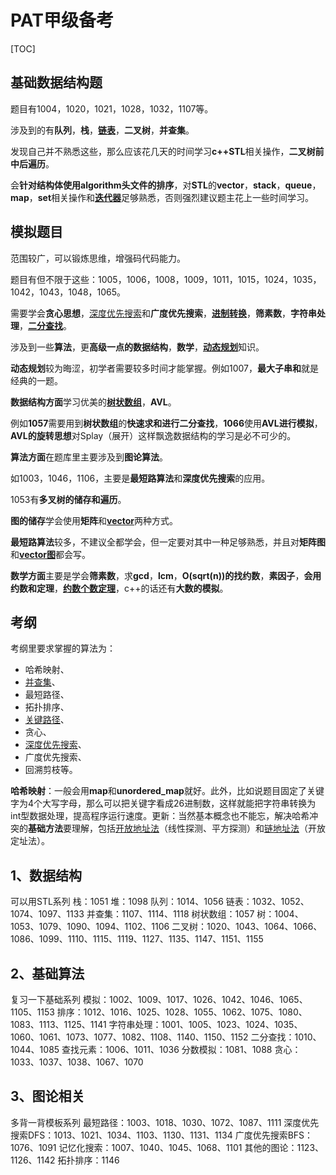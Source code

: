 # PAT甲级备考

[TOC]



## 基础数据结构题

题目有1004，1020，1021，1028，1032，1107等。

涉及到的有**队列**，**栈**，[**链表**](https://www.zhihu.com/search?q=链表&search_source=Entity&hybrid_search_source=Entity&hybrid_search_extra={"sourceType"%3A"answer"%2C"sourceId"%3A77585143})，**二叉树**，**并查集**。

发现自己并不熟悉这些，那么应该花几天的时间学习**c++STL**相关操作，**二叉树前中后遍历**。

会**针对结构体使用algorithm头文件的排序**，对**STL**的**vector**，**stack**，**queue**，**map**，**set**相关操作和[**迭代器**](https://www.zhihu.com/search?q=迭代器&search_source=Entity&hybrid_search_source=Entity&hybrid_search_extra={"sourceType"%3A"answer"%2C"sourceId"%3A77585143})足够熟悉，否则强烈建议题主花上一些时间学习。

## 模拟题目

范围较广，可以锻炼思维，增强码代码能力。

题目有但不限于这些：1005，1006，1008，1009，1011，1015，1024，1035，1042，1043，1048，1065。

需要学会**贪心思想**，[深度优先搜索](https://www.zhihu.com/search?q=深度优先搜索&search_source=Entity&hybrid_search_source=Entity&hybrid_search_extra={"sourceType"%3A"answer"%2C"sourceId"%3A77585143})和**广度优先搜索**，[**进制转换**](https://www.zhihu.com/search?q=进制转换&search_source=Entity&hybrid_search_source=Entity&hybrid_search_extra={"sourceType"%3A"answer"%2C"sourceId"%3A77585143})，**筛素数**，**字符串处理**，[**二分查找**](https://www.zhihu.com/search?q=二分查找&search_source=Entity&hybrid_search_source=Entity&hybrid_search_extra={"sourceType"%3A"answer"%2C"sourceId"%3A77585143})。

涉及到一些**算法**，更**高级一点的数据结构**，**数学**，[**动态规划**](https://www.zhihu.com/search?q=动态规划&search_source=Entity&hybrid_search_source=Entity&hybrid_search_extra={"sourceType"%3A"answer"%2C"sourceId"%3A77585143})知识。

**动态规划**较为晦涩，初学者需要较多时间才能掌握。例如1007，**最大子串和**就是经典的一题。



**数据结构方面**学习优美的[**树状数组**](https://www.zhihu.com/search?q=树状数组&search_source=Entity&hybrid_search_source=Entity&hybrid_search_extra={"sourceType"%3A"answer"%2C"sourceId"%3A77585143})，**AVL**。

例如**1057**需要用到**树状数组**的**快速求和进行二分查找**，**1066**使用**AVL进行模拟**，**AVL的旋转思想**对Splay（展开）这样飘逸数据结构的学习是必不可少的。



**算法方面**在题库里主要涉及到**图论算法**。

如1003，1046，1106，主要是**最短路算法**和**深度优先搜索**的应用。

1053有**多叉树的储存和遍历**。

**图的储存**学会使用**矩阵**和[**vector**](https://www.zhihu.com/search?q=vector&search_source=Entity&hybrid_search_source=Entity&hybrid_search_extra={"sourceType"%3A"answer"%2C"sourceId"%3A77585143})两种方式。

**最短路算法**较多，不建议全都学会，但一定要对其中一种足够熟悉，并且对**矩阵图**和[**vector图**](https://www.zhihu.com/search?q=vector图&search_source=Entity&hybrid_search_source=Entity&hybrid_search_extra={"sourceType"%3A"answer"%2C"sourceId"%3A77585143})都会写。



**数学方面**主要是学会**筛素数**，求**gcd**，**lcm**，**O(sqrt(n))的找约数**，**素因子**，**会用约数和定理**，[**约数个数定理**](https://www.zhihu.com/search?q=约数个数定理&search_source=Entity&hybrid_search_source=Entity&hybrid_search_extra={"sourceType"%3A"answer"%2C"sourceId"%3A77585143})，c++的话还有**大数的模拟**。

## 考纲

考纲里要求掌握的算法为：

- 哈希映射、
- [并查集](https://www.zhihu.com/search?q=并查集&search_source=Entity&hybrid_search_source=Entity&hybrid_search_extra={"sourceType"%3A"answer"%2C"sourceId"%3A488422617})、
- 最短路径、
- 拓扑排序、
- [关键路径](https://www.zhihu.com/search?q=关键路径&search_source=Entity&hybrid_search_source=Entity&hybrid_search_extra={"sourceType"%3A"answer"%2C"sourceId"%3A488422617})、
- 贪心、
- [深度优先搜索](https://www.zhihu.com/search?q=深度优先搜索&search_source=Entity&hybrid_search_source=Entity&hybrid_search_extra={"sourceType"%3A"answer"%2C"sourceId"%3A488422617})、
- 广度优先搜索、
- 回溯剪枝等。

**哈希映射**：一般会用**map**和**unordered_map**就好。此外，比如说题目固定了关键字为4个大写字母，那么可以把关键字看成26进制数，这样就能把字符串转换为int型数据处理，提高程序运行速度。更新：当然基本概念也不能忘，解决哈希冲突的**基础方法**要理解，包括[开放地址法](https://www.zhihu.com/search?q=开放地址法&search_source=Entity&hybrid_search_source=Entity&hybrid_search_extra={"sourceType"%3A"answer"%2C"sourceId"%3A488422617})（线性探测、平方探测）和[链地址法](https://www.zhihu.com/search?q=链地址法&search_source=Entity&hybrid_search_source=Entity&hybrid_search_extra={"sourceType"%3A"answer"%2C"sourceId"%3A488422617})（开放定址法）。

## 1、数据结构

可以用STL系列
栈：1051
堆：1098
队列：1014、1056
链表：1032、1052、1074、1097、1133
并查集：1107、1114、1118
树状数组：1057
树：1004、1053、1079、1090、1094、1102、1106
二叉树：1020、1043、1064、1066、1086、1099、1110、1115、1119、1127、1135、1147、1151、1155

## 2、基础算法

复习一下基础系列
模拟：1002、1009、1017、1026、1042、1046、1065、1105、1153
排序：1012、1016、1025、1028、1055、1062、1075、1080、1083、1113、1125、1141
字符串处理：1001、1005、1023、1024、1035、1060、1061、1073、1077、1082、1108、1140、1150、1152
二分查找：1010、1044、1085
查找元素：1006、1011、1036
分数模拟：1081、1088
贪心：1033、1037、1038、1067、1070

## 3、图论相关

多背一背模板系列
最短路径：1003、1018、1030、1072、1087、1111
深度优先搜索DFS：1013、1021、1034、1103、1130、1131、1134
广度优先搜索BFS：1076、1091
记忆化搜索：1007、1040、1045、1068、1101
其他的图论：1123、1126、1142
拓扑排序：1146